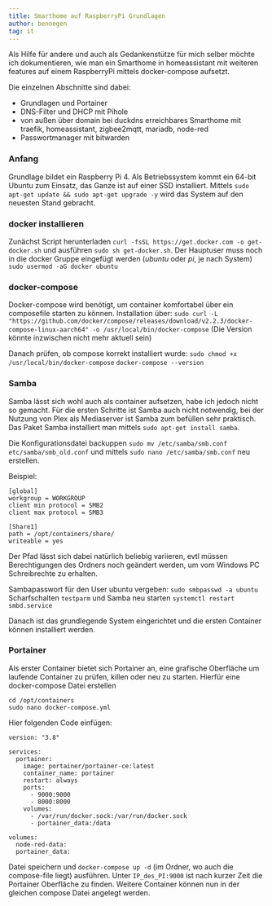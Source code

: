 ```yaml
---
title: Smarthome auf RaspberryPi Grundlagen
author: benoegen
tag: it
---
```

Als Hilfe für andere und auch als Gedankenstütze für mich selber möchte ich dokumentieren, wie man ein Smarthome in homeassistant mit weiteren features auf einem RaspberryPi mittels docker-compose aufsetzt.

Die einzelnen Abschnitte sind dabei:

  - Grundlagen und Portainer
  - DNS-Filter und DHCP mit Pihole
  - von außen über domain bei duckdns erreichbares Smarthome mit traefik, homeassistant, zigbee2mqtt, mariadb, node-red
  - Passwortmanager mit bitwarden

### Anfang

Grundlage bildet ein Raspberry Pi 4. Als Betriebssystem kommt ein 64-bit Ubuntu zum Einsatz, das Ganze ist auf einer SSD installiert.
Mittels `sudo apt-get update && sudo apt-get upgrade -y` wird das System auf den neuesten Stand gebracht.
<!--mehr-->
### docker installieren

Zunächst Script herunterladen `curl -fsSL https://get.docker.com -o get-docker.sh` und ausführen `sudo sh get-docker.sh`.
Der Hauptuser muss noch in die docker Gruppe eingefügt werden (*ubuntu* oder *pi*, je nach System) `sudo usermod -aG docker ubuntu`

### docker-compose

Docker-compose wird benötigt, um container komfortabel über ein composefile starten zu können. Installation über: `sudo curl -L "https://github.com/docker/compose/releases/download/v2.2.3/docker-compose-linux-aarch64" -o /usr/local/bin/docker-compose`
(Die Version könnte inzwischen nicht mehr aktuell sein)

Danach prüfen, ob compose korrekt installiert wurde:
`sudo chmod +x /usr/local/bin/docker-compose` `docker-compose --version`

### Samba

Samba lässt sich wohl auch als container aufsetzen, habe ich jedoch nicht so gemacht.
Für die ersten Schritte ist Samba auch nicht notwendig, bei der Nutzung von Plex als Mediaserver ist Samba zum befüllen sehr praktisch.
Das Paket Samba installiert man mittels `sudo apt-get install samba`.

Die Konfigurationsdatei backuppen `sudo mv /etc/samba/smb.conf etc/samba/smb_old.conf` und mittels
`sudo nano /etc/samba/smb.conf` neu erstellen.

Beispiel:

```
[global]
workgroup = WORKGROUP
client min protocol = SMB2
client max protocol = SMB3

[Share1]
path = /opt/containers/share/
writeable = yes
```
Der Pfad lässt sich dabei natürlich beliebig variieren, evtl müssen Berechtigungen des Ordners noch geändert werden, um vom Windows PC Schreibrechte zu erhalten.

Sambapasswort für den User ubuntu vergeben: `sudo smbpasswd -a ubuntu`
Scharfschalten `testparm` und Samba neu starten `systemctl restart smbd.service`

Danach ist das grundlegende System eingerichtet und die ersten Container können installiert werden.

### Portainer

Als erster Container bietet sich Portainer an, eine grafische Oberfläche um laufende Container zu prüfen, killen oder neu zu starten.
Hierfür eine docker-compose Datei erstellen
```
cd /opt/containers
sudo nano docker-compose.yml
```

Hier folgenden Code einfügen:

```
version: "3.8"

services:
  portainer:
    image: portainer/portainer-ce:latest
    container_name: portainer
    restart: always
    ports:
      - 9000:9000
      - 8000:8000
    volumes:
      - /var/run/docker.sock:/var/run/docker.sock
      - portainer_data:/data

volumes:
  node-red-data:
  portainer_data:
```

Datei speichern und `docker-compose up -d` (im Ordner, wo auch die compose-file liegt) ausführen. Unter `IP_des_PI:9000` ist nach kurzer Zeit die Portainer Oberfläche zu finden. Weitere Container können nun in der gleichen compose Datei angelegt werden.

